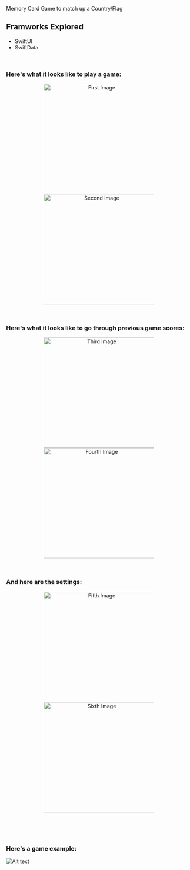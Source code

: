 Memory Card Game to match up a Country/Flag 

## Framworks Explored 
- SwiftUI
- SwiftData

<br/>

### Here's what it looks like to play a game:
<p align="center">
  <img src="https://github.com/Trey-Gaines/AroundTheWorld/blob/main/Images/DarkModeGame.png?raw=true" alt="First Image" width="300"/>
  <img src="https://github.com/Trey-Gaines/AroundTheWorld/blob/main/Images/LightModeGame.png?raw=true" alt="Second Image" width="300"/>
</p>
<br/>

### Here's what it looks like to go through previous game scores:
<p align="center">
  <img src="https://github.com/Trey-Gaines/AroundTheWorld/blob/main/Images/PreviousGamesDark.png?raw=true" alt="Third Image" width="300"/>
  <img src="https://github.com/Trey-Gaines/AroundTheWorld/blob/main/Images/PreviousGamesLight.png?raw=true" alt="Fourth Image" width="300"/>
</p>
<br/>

### And here are the settings:
<p align="center">
  <img src="https://github.com/Trey-Gaines/AroundTheWorld/blob/main/Images/SettingsDarkMode.png?raw=true" alt="Fifth Image" width="300"/>
  <img src="https://github.com/Trey-Gaines/AroundTheWorld/blob/main/Images/SettingsLightMode.png?raw=true" alt="Sixth Image" width="300"/>
</p>
<br/>
<br/>
<br/>

### Here's a game example:
![Alt text](https://github.com/Trey-Gaines/AroundTheWorld/blob/main/Images/AFullGame.png?raw=true)
